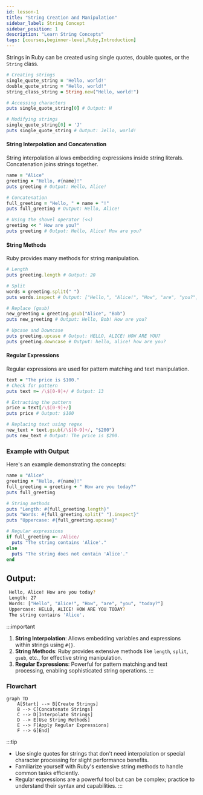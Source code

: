 ```yaml
---
id: lesson-1
title: "String Creation and Manipulation"
sidebar_label: String Concept
sidebar_position: 1
description: "Learn String Concepts"
tags: [courses,beginner-level,Ruby,Introduction]
---  
```


Strings in Ruby can be created using single quotes, double quotes, or the `String` class.

```ruby
# Creating strings
single_quote_string = 'Hello, world!'
double_quote_string = "Hello, world!"
string_class_string = String.new("Hello, world!")

# Accessing characters
puts single_quote_string[0] # Output: H

# Modifying strings
single_quote_string[0] = 'J'
puts single_quote_string # Output: Jello, world!
```

#### String Interpolation and Concatenation
String interpolation allows embedding expressions inside string literals. Concatenation joins strings together.

```ruby
name = "Alice"
greeting = "Hello, #{name}!"
puts greeting # Output: Hello, Alice!

# Concatenation
full_greeting = "Hello, " + name + "!"
puts full_greeting # Output: Hello, Alice!

# Using the shovel operator (<<)
greeting << " How are you?"
puts greeting # Output: Hello, Alice! How are you?
```

#### String Methods
Ruby provides many methods for string manipulation.

```ruby
# Length
puts greeting.length # Output: 20

# Split
words = greeting.split(" ")
puts words.inspect # Output: ["Hello,", "Alice!", "How", "are", "you?"]

# Replace (gsub)
new_greeting = greeting.gsub("Alice", "Bob")
puts new_greeting # Output: Hello, Bob! How are you?

# Upcase and Downcase
puts greeting.upcase # Output: HELLO, ALICE! HOW ARE YOU?
puts greeting.downcase # Output: hello, alice! how are you?
```

#### Regular Expressions
Regular expressions are used for pattern matching and text manipulation.

```ruby
text = "The price is $100."
# Check for pattern
puts text =~ /\$[0-9]+/ # Output: 13

# Extracting the pattern
price = text[/\$[0-9]+/]
puts price # Output: $100

# Replacing text using regex
new_text = text.gsub(/\$[0-9]+/, "$200")
puts new_text # Output: The price is $200.
```

### Example with Output
Here's an example demonstrating the concepts:

```ruby
name = "Alice"
greeting = "Hello, #{name}!"
full_greeting = greeting + " How are you today?"
puts full_greeting

# String methods
puts "Length: #{full_greeting.length}"
puts "Words: #{full_greeting.split(" ").inspect}"
puts "Uppercase: #{full_greeting.upcase}"

# Regular expressions
if full_greeting =~ /Alice/
  puts "The string contains 'Alice'."
else
  puts "The string does not contain 'Alice'."
end

```
## Output:
```bash
 Hello, Alice! How are you today?
 Length: 27
 Words: ["Hello", "Alice!", "How", "are", "you", "today?"]
 Uppercase: HELLO, ALICE! HOW ARE YOU TODAY?
 The string contains 'Alice'.
```
:::important
1. **String Interpolation**: Allows embedding variables and expressions within strings using `#{}`.
2. **String Methods**: Ruby provides extensive methods like `length`, `split`, `gsub`, etc., for effective string manipulation.
3. **Regular Expressions**: Powerful for pattern matching and text processing, enabling sophisticated string operations.
:::

### Flowchart

```mermaid
graph TD
    A[Start] --> B[Create Strings]
    B --> C[Concatenate Strings]
    C --> D[Interpolate Strings]
    D --> E[Use String Methods]
    E --> F[Apply Regular Expressions]
    F --> G[End]
```


:::tip
- Use single quotes for strings that don't need interpolation or special character processing for slight performance benefits.
- Familiarize yourself with Ruby's extensive string methods to handle common tasks efficiently.
- Regular expressions are a powerful tool but can be complex; practice to understand their syntax and capabilities.
:::